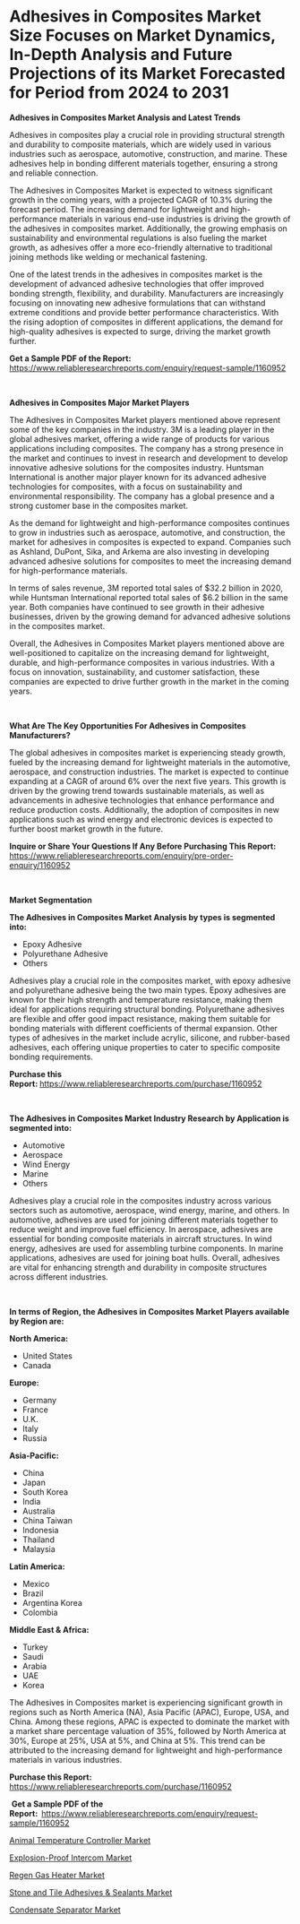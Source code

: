 <p><h1>Adhesives in Composites Market Size Focuses on Market Dynamics, In-Depth Analysis and Future Projections of its Market Forecasted for Period from 2024 to 2031</h1></p><p><strong>Adhesives in Composites Market Analysis and Latest Trends</strong></p>
<p><p>Adhesives in composites play a crucial role in providing structural strength and durability to composite materials, which are widely used in various industries such as aerospace, automotive, construction, and marine. These adhesives help in bonding different materials together, ensuring a strong and reliable connection.</p><p>The Adhesives in Composites Market is expected to witness significant growth in the coming years, with a projected CAGR of 10.3% during the forecast period. The increasing demand for lightweight and high-performance materials in various end-use industries is driving the growth of the adhesives in composites market. Additionally, the growing emphasis on sustainability and environmental regulations is also fueling the market growth, as adhesives offer a more eco-friendly alternative to traditional joining methods like welding or mechanical fastening.</p><p>One of the latest trends in the adhesives in composites market is the development of advanced adhesive technologies that offer improved bonding strength, flexibility, and durability. Manufacturers are increasingly focusing on innovating new adhesive formulations that can withstand extreme conditions and provide better performance characteristics. With the rising adoption of composites in different applications, the demand for high-quality adhesives is expected to surge, driving the market growth further.</p></p>
<p><strong>Get a Sample PDF of the Report:&nbsp;</strong> <a href="https://www.reliableresearchreports.com/enquiry/request-sample/1160952">https://www.reliableresearchreports.com/enquiry/request-sample/1160952</a></p>
<p>&nbsp;</p>
<p><strong>Adhesives in Composites Major Market Players</strong></p>
<p><p>The Adhesives in Composites Market players mentioned above represent some of the key companies in the industry. 3M is a leading player in the global adhesives market, offering a wide range of products for various applications including composites. The company has a strong presence in the market and continues to invest in research and development to develop innovative adhesive solutions for the composites industry. Huntsman International is another major player known for its advanced adhesive technologies for composites, with a focus on sustainability and environmental responsibility. The company has a global presence and a strong customer base in the composites market.</p><p>As the demand for lightweight and high-performance composites continues to grow in industries such as aerospace, automotive, and construction, the market for adhesives in composites is expected to expand. Companies such as Ashland, DuPont, Sika, and Arkema are also investing in developing advanced adhesive solutions for composites to meet the increasing demand for high-performance materials.</p><p>In terms of sales revenue, 3M reported total sales of $32.2 billion in 2020, while Huntsman International reported total sales of $6.2 billion in the same year. Both companies have continued to see growth in their adhesive businesses, driven by the growing demand for advanced adhesive solutions in the composites market.</p><p>Overall, the Adhesives in Composites Market players mentioned above are well-positioned to capitalize on the increasing demand for lightweight, durable, and high-performance composites in various industries. With a focus on innovation, sustainability, and customer satisfaction, these companies are expected to drive further growth in the market in the coming years.</p></p>
<p>&nbsp;</p>
<p><strong>What Are The Key Opportunities For Adhesives in Composites Manufacturers?</strong></p>
<p><p>The global adhesives in composites market is experiencing steady growth, fueled by the increasing demand for lightweight materials in the automotive, aerospace, and construction industries. The market is expected to continue expanding at a CAGR of around 6% over the next five years. This growth is driven by the growing trend towards sustainable materials, as well as advancements in adhesive technologies that enhance performance and reduce production costs. Additionally, the adoption of composites in new applications such as wind energy and electronic devices is expected to further boost market growth in the future.</p></p>
<p><strong>Inquire or Share Your Questions If Any Before Purchasing This Report:</strong> <a href="https://www.reliableresearchreports.com/enquiry/pre-order-enquiry/1160952">https://www.reliableresearchreports.com/enquiry/pre-order-enquiry/1160952</a></p>
<p>&nbsp;</p>
<p><strong>Market Segmentation</strong></p>
<p><strong>The Adhesives in Composites Market Analysis by types is segmented into:</strong></p>
<p><ul><li>Epoxy Adhesive</li><li>Polyurethane Adhesive</li><li>Others</li></ul></p>
<p><p>Adhesives play a crucial role in the composites market, with epoxy adhesive and polyurethane adhesive being the two main types. Epoxy adhesives are known for their high strength and temperature resistance, making them ideal for applications requiring structural bonding. Polyurethane adhesives are flexible and offer good impact resistance, making them suitable for bonding materials with different coefficients of thermal expansion. Other types of adhesives in the market include acrylic, silicone, and rubber-based adhesives, each offering unique properties to cater to specific composite bonding requirements.</p></p>
<p><strong>Purchase this Report:&nbsp;</strong><a href="https://www.reliableresearchreports.com/purchase/1160952">https://www.reliableresearchreports.com/purchase/1160952</a></p>
<p>&nbsp;</p>
<p><strong>The Adhesives in Composites Market Industry Research by Application is segmented into:</strong></p>
<p><ul><li>Automotive</li><li>Aerospace</li><li>Wind Energy</li><li>Marine</li><li>Others</li></ul></p>
<p><p>Adhesives play a crucial role in the composites industry across various sectors such as automotive, aerospace, wind energy, marine, and others. In automotive, adhesives are used for joining different materials together to reduce weight and improve fuel efficiency. In aerospace, adhesives are essential for bonding composite materials in aircraft structures. In wind energy, adhesives are used for assembling turbine components. In marine applications, adhesives are used for joining boat hulls. Overall, adhesives are vital for enhancing strength and durability in composite structures across different industries.</p></p>
<p>&nbsp;</p>
<p><strong>In terms of Region, the Adhesives in Composites Market Players available by Region are:</strong></p>
<p>
    <p> <strong> North America: </strong>
        <ul>
            <li>United States</li>
            <li>Canada</li>
        </ul>
        </p> 
    <p> <strong> Europe: </strong>
        <ul>
            <li>Germany</li>
            <li>France</li>
            <li>U.K.</li>
            <li>Italy</li>
            <li>Russia</li>
        </ul>
        </p> 
    <p> <strong> Asia-Pacific: </strong>
        <ul>
            <li>China</li>
            <li>Japan</li>
            <li>South Korea</li>
            <li>India</li>
            <li>Australia</li>
            <li>China Taiwan</li>
            <li>Indonesia</li>
            <li>Thailand</li>
            <li>Malaysia</li>
        </ul>
        </p> 
    <p> <strong> Latin America: </strong>
        <ul>
            <li>Mexico</li>
            <li>Brazil</li>
            <li>Argentina Korea</li>
            <li>Colombia</li>
        </ul>
        </p> 
    <p> <strong> Middle East & Africa: </strong>
        <ul>
            <li>Turkey</li>
            <li>Saudi</li>
            <li>Arabia</li>
            <li>UAE</li>
            <li>Korea</li>
        </ul>
    </p>
    </p>
<p><p>The Adhesives in Composites market is experiencing significant growth in regions such as North America (NA), Asia Pacific (APAC), Europe, USA, and China. Among these regions, APAC is expected to dominate the market with a market share percentage valuation of 35%, followed by North America at 30%, Europe at 25%, USA at 5%, and China at 5%. This trend can be attributed to the increasing demand for lightweight and high-performance materials in various industries.</p></p>
<p><strong>Purchase this Report: </strong><a href="https://www.reliableresearchreports.com/purchase/1160952">https://www.reliableresearchreports.com/purchase/1160952</a></p>
<p>&nbsp;<strong>Get a Sample PDF of the Report:&nbsp;&nbsp;</strong><a href="https://www.reliableresearchreports.com/enquiry/request-sample/1160952">https://www.reliableresearchreports.com/enquiry/request-sample/1160952</a></p>
<p><strong></strong></p>
<p><p><a href="https://medium.com/@jenniferwhite656/analyzing-animal-temperature-controller-market-global-industry-perspective-and-forecast-2024-to-39dbc0e8863e">Animal Temperature Controller Market</a></p><p><a href="https://github.com/AKSHATREPORTPRIME/Market-Research-Report-List-3/blob/main/explosion-proof-intercom-market.md">Explosion-Proof Intercom Market</a></p><p><a href="https://medium.com/@jenniferwhite656/regen-gas-heater-market-exploring-market-share-market-trends-and-future-growth-15dfd11e6a19">Regen Gas Heater Market</a></p><p><a href="https://github.com/rahu1505/Market-Research-Report-List-2/blob/main/stone-and-tile-adhesives-sealants-market.md">Stone and Tile Adhesives & Sealants Market</a></p><p><a href="https://medium.com/@jenniferwhite656/condensate-separator-market-size-cagr-trends-2024-2030-f534431507b5">Condensate Separator Market</a></p></p>
